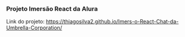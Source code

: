 ### Projeto Imersão React da Alura


Link do projeto:  https://thiagosilva2.github.io/Imers-o-React-Chat-da-Umbrella-Corporation/


